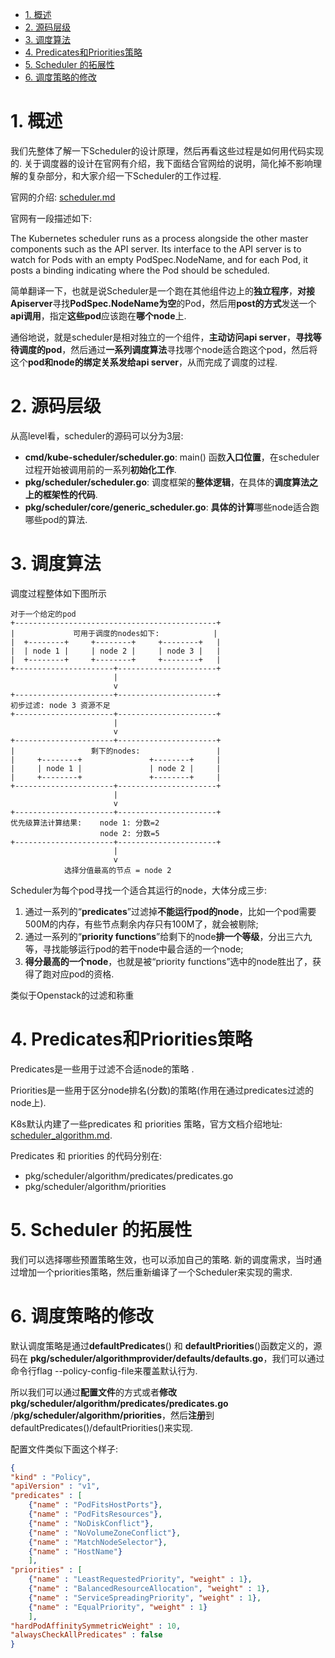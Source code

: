 
<!-- @import "[TOC]" {cmd="toc" depthFrom=1 depthTo=6 orderedList=false} -->

<!-- code_chunk_output -->

- [1. 概述](#1-概述)
- [2. 源码层级](#2-源码层级)
- [3. 调度算法](#3-调度算法)
- [4. Predicates和Priorities策略](#4-predicates和priorities策略)
- [5. Scheduler 的拓展性](#5-scheduler-的拓展性)
- [6. 调度策略的修改](#6-调度策略的修改)

<!-- /code_chunk_output -->

# 1. 概述

我们先整体了解一下Scheduler的设计原理，然后再看这些过程是如何用代码实现的. 关于调度器的设计在官网有介绍，我下面结合官网给的说明，简化掉不影响理解的复杂部分，和大家介绍一下Scheduler的工作过程. 

官网的介绍: [scheduler.md](https://github.com/kubernetes/community/blob/master/contributors/devel/sig-scheduling/scheduler.md)

官网有一段描述如下: 

The Kubernetes scheduler runs as a process alongside the other master components such as the API server. Its interface to the API server is to watch for Pods with an empty PodSpec.NodeName, and for each Pod, it posts a binding indicating where the Pod should be scheduled.

简单翻译一下，也就是说Scheduler是一个跑在其他组件边上的**独立程序**，**对接Apiserver**寻找**PodSpec.NodeName为空**的Pod，然后用**post的方式**发送一个**api调用**，指定**这些pod**应该跑在**哪个node**上. 

通俗地说，就是scheduler是相对独立的一个组件，**主动访问api server**，**寻找等待调度的pod**，然后通过**一系列调度算法**寻找哪个node适合跑这个pod，然后将这个**pod和node的绑定关系发给api server**，从而完成了调度的过程. 

# 2. 源码层级

从高level看，scheduler的源码可以分为3层: 

* **cmd/kube\-scheduler/scheduler.go**: main() 函数**入口位置**，在scheduler过程开始被调用前的一系列**初始化工作**. 
* **pkg/scheduler/scheduler.go**: 调度框架的**整体逻辑**，在具体的**调度算法之上的框架性的代码**. 
* **pkg/scheduler/core/generic\_scheduler.go**: **具体的计算**哪些node适合跑哪些pod的算法. 

# 3. 调度算法

调度过程整体如下图所示

```
对于一个给定的pod
+---------------------------------------------+
|             可用于调度的nodes如下:            |
|  +--------+     +--------+     +--------+   |
|  | node 1 |     | node 2 |     | node 3 |   |
|  +--------+     +--------+     +--------+   |
+----------------------+----------------------+
                       |
                       v
+----------------------+----------------------+
初步过滤: node 3 资源不足
+----------------------+----------------------+
                       |
                       v
+----------------------+----------------------+
|                 剩下的nodes:                 |
|     +--------+               +--------+     |
|     | node 1 |               | node 2 |     |
|     +--------+               +--------+     |
+----------------------+----------------------+
                       |
                       v
+----------------------+----------------------+
优先级算法计算结果:    node 1: 分数=2
                    node 2: 分数=5
+----------------------+----------------------+
                       |
                       v
            选择分值最高的节点 = node 2
```

Scheduler为每个pod寻找一个适合其运行的node，大体分成三步: 

1. 通过一系列的“**predicates**”过滤掉**不能运行pod的node**，比如一个pod需要500M的内存，有些节点剩余内存只有100M了，就会被剔除; 
2. 通过一系列的“**priority functions**”给剩下的node**排一个等级**，分出三六九等，寻找能够运行pod的若干node中最合适的一个node; 
3. **得分最高的一个node**，也就是被“priority functions”选中的node胜出了，获得了跑对应pod的资格. 

类似于Openstack的过滤和称重

# 4. Predicates和Priorities策略

Predicates是一些用于过滤不合适node的策略 . 

Priorities是一些用于区分node排名(分数)的策略(作用在通过predicates过滤的node上). 

K8s默认内建了一些predicates 和 priorities 策略，官方文档介绍地址:  [scheduler_algorithm.md](https://github.com/kubernetes/community/blob/master/contributors/devel/sig-scheduling/scheduler_algorithm.md). 

Predicates 和 priorities 的代码分别在: 

* pkg/scheduler/algorithm/predicates/predicates.go
* pkg/scheduler/algorithm/priorities

# 5. Scheduler 的拓展性

我们可以选择哪些预置策略生效，也可以添加自己的策略. 新的调度需求，当时通过增加一个priorities策略，然后重新编译了一个Scheduler来实现的需求. 

# 6. 调度策略的修改

默认调度策略是通过**defaultPredicates**() 和 **defaultPriorities**()函数定义的，源码在 **pkg/scheduler/algorithmprovider/defaults/defaults.go**，我们可以通过命令行flag \-\-policy\-config\-file来覆盖默认行为. 

所以我们可以通过**配置文件**的方式或者**修改pkg/scheduler/algorithm/predicates/predicates.go** /**pkg/scheduler/algorithm/priorities**，然后**注册**到defaultPredicates()/defaultPriorities()来实现. 

配置文件类似下面这个样子: 

```json
{
"kind" : "Policy",
"apiVersion" : "v1",
"predicates" : [
    {"name" : "PodFitsHostPorts"},
    {"name" : "PodFitsResources"},
    {"name" : "NoDiskConflict"},
    {"name" : "NoVolumeZoneConflict"},
    {"name" : "MatchNodeSelector"},
    {"name" : "HostName"}
    ],
"priorities" : [
    {"name" : "LeastRequestedPriority", "weight" : 1},
    {"name" : "BalancedResourceAllocation", "weight" : 1},
    {"name" : "ServiceSpreadingPriority", "weight" : 1},
    {"name" : "EqualPriority", "weight" : 1}
    ],
"hardPodAffinitySymmetricWeight" : 10,
"alwaysCheckAllPredicates" : false
}
```